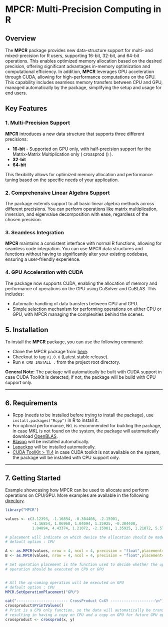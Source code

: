 
# MPCR: Multi-Precision Computing in R

## Overview

The **MPCR** package provides new data-structure support for multi- and mixed-precision for R users, supporting 16-bit, 32-bit, and 64-bit operations.
This enables optimized memory allocation based on the desired precision, offering significant advantages in-memory optimization and computational efficiency.
In addition, **MPCR** leverages GPU acceleration through CUDA, allowing for high-performance computations on the GPU.
This capability includes seamless memory transfers between CPU and GPU, managed automatically by the package, simplifying the setup and usage for end users.

## Key Features

### 1. Multi-Precision Support

**MPCR** introduces a new data structure that supports three different precisions:
- **16-bit** - Supported on GPU only, with half-precision support for the Matrix-Matrix Multiplication only ( crossprod () ).
- **32-bit**
- **64-bit**

This flexibility allows for optimized memory allocation and performance tuning based on the specific needs of your application.

### 2. Comprehensive Linear Algebra Support

The package extends support to all basic linear algebra methods across different precisions. You can perform operations like matrix multiplication, inversion, and eigenvalue decomposition with ease, regardless of the chosen precision.

### 3. Seamless Integration

**MPCR** maintains a consistent interface with normal R functions, allowing for seamless code integration. You can use MPCR data structures and functions without having to significantly alter your existing codebase, ensuring a user-friendly experience.

### 4. GPU Acceleration with CUDA

The package now supports CUDA, enabling the allocation of memory and performance of operations on the GPU using CuSolver and CuBLAS. This includes:
- Automatic handling of data transfers between CPU and GPU.
- Simple selection mechanism for performing operations on either CPU or GPU, with MPCR managing the complexities behind the scenes.

## 5. Installation

To install the **MPCR** package, you can use the following command:

- Clone the MPCR package from [here](https://github.com/stsds/MPCR).
- Checkout to tag `v1.0.0` (Latest stable release).
- Run `R CMD INSTALL .` from the project root directory.

**General Note:** The package will automatically be built with CUDA support in case CUDA ToolKit is detected, if not, the package
will be build with CPU support only.
___


## 6. Requirements
- Rcpp (needs to be installed before trying to install the package), use `install.packages("Rcpp")` in R to install it.
- For optimal performance, `MKL` is recommended for building the package,
in case MKL is not found on the system, the package will automatically download [OpenBLAS](https://github.com/OpenMathLib/OpenBLAS).
- [Blaspp](https://github.com/icl-utk-edu/blaspp) will be installed automatically.
- [Lapackpp](https://github.com/icl-utk-edu/lapackpp) will be installed automatically.
- [CUDA ToolKit > 11.4](https://developer.nvidia.com/cuda-toolkit) in case CUDA toolkit is not available on the system, the package will be installed with CPU support only.
___

## 7. Getting Started

Example showcasing how MPCR can be used to allocate and perform operations on CPU/GPU. More examples are available
in the following [directory](tests/R-tests).

```R
library("MPCR")

values <- c(3.12393, -1.16854, -0.304408, -2.15901,
            -1.16854, 1.86968, 1.04094, 1.35925, -0.304408,
            1.04094, 4.43374, 1.21072, -2.15901, 1.35925, 1.21072, 5.57265)

# placement will indicate on which device the allocation should be made.
# default option : CPU

A <- as.MPCR(values, nrow = 4, ncol = 4, precision = "float",placement="GPU")
B <- as.MPCR(values, nrow = 4, ncol = 4, precision = "float",placement="GPU")

# Set operation placement is the function used to decide whether the up-coming
# operation should be executed on CPU or GPU


# All the up-coming operation will be executed on GPU
# default option : CPU
MPCR.SetOperationPlacement("GPU")

cat("----------------------- CrossProduct C=XY --------------------\n")
crossproduct$PrintValues()
# Print is a CPU only function, so the data will automatically be transferred to CPU,
# resulting in having a copy on CPU and a copy on GPU for future GPU operation
crossproduct <- crossprod(x, y)
```